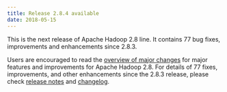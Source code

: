 ```yaml
---
title: Release 2.8.4 available
date: 2018-05-15
---
```

<!---
  Licensed under the Apache License, Version 2.0 (the "License");
  you may not use this file except in compliance with the License.
  You may obtain a copy of the License at

   http://www.apache.org/licenses/LICENSE-2.0

  Unless required by applicable law or agreed to in writing, software
  distributed under the License is distributed on an "AS IS" BASIS,
  WITHOUT WARRANTIES OR CONDITIONS OF ANY KIND, either express or implied.
  See the License for the specific language governing permissions and
  limitations under the License. See accompanying LICENSE file.
-->


This is the next release of Apache Hadoop 2.8 line. It contains 77 bug
fixes, improvements and enhancements since 2.8.3.

Users are encouraged to read the [overview of major
changes](http://hadoop.apache.org/docs/r2.8.4/index.html) for major
features and improvements for Apache Hadoop 2.8. For details of 77
fixes, improvements, and other enhancements since the 2.8.3 release,
please check [release
notes](http://hadoop.apache.org/docs/r2.8.4/hadoop-project-dist/hadoop-common/release/2.8.4/RELEASENOTES.2.8.4.html)
and
[changelog](http://hadoop.apache.org/docs/r2.8.4/hadoop-project-dist/hadoop-common/release/2.8.4/CHANGES.2.8.4.html).

